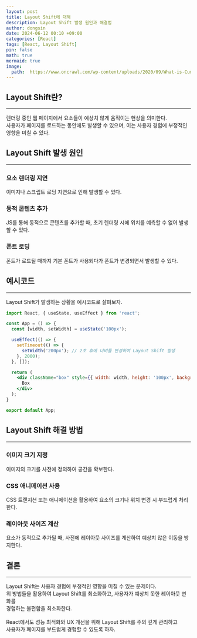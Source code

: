 ```yaml
---
layout: post
title: Layout Shift에 대해
description: Layout Shift 발생 원인과 해결법
author: dongsin
date: 2024-06-12 00:10 +09:00
categories: [React]
tags: [React, Layout Shift]
pin: false
math: true
mermaid: true
image:
  path:  https://www.oncrawl.com/wp-content/uploads/2020/09/What-is-Cumulative-Layout-Shift-250px.png
---
```


## Layout Shift란?
---
렌더링 중인 웹 페이지에서 요소들이 예상치 않게 움직이는 현상을 의미한다.<br />
사용자가 페이지를 로드하는 동안에도 발생할 수 있으며, 이는 사용자 경험에 부정적인 영향을 미칠 수 있다. <br />

## Layout Shift 발생 원인
---
### 요소 렌더링 지연
이미지나 스크립트 로딩 지연으로 인해 발생할 수 있다.

### 동적 콘텐츠 추가
JS를 통해 동적으로 콘텐츠를 추가할 때, 초기 렌더링 시에 위치를 예측할 수 없어 발생할 수 있다.

### 폰트 로딩
폰트가 로드될 때까지 기본 폰트가 사용되다가 폰트가 변경되면서 발생할 수 있다.


## 예시코드
---
Layout Shift가 발생하는 상황을 예시코드로 살펴보자.
```jsx
import React, { useState, useEffect } from 'react';

const App = () => {
  const [width, setWidth] = useState('100px');

  useEffect(() => {
    setTimeout(() => {
      setWidth('200px'); // 2초 후에 너비를 변경하여 Layout Shift 발생
    }, 2000);
  }, []);

  return (
    <div className="box" style={{ width: width, height: '100px', backgroundColor: 'lightblue', margin: '10px' }}>
      Box
    </div>
  );
}

export default App;
```

## Layout Shift 해결 방법
---
### 이미지 크기 지정
이미지의 크기를 사전에 정의하여 공간을 확보한다.

### CSS 애니메이션 사용
CSS 트랜지션 또는 애니메이션을 활용하여 요소의 크기나 위치 변경 시 부드럽게 처리한다.

### 레이아웃 사이즈 계산
요소가 동적으로 추가될 때, 사전에 레이아웃 사이즈를 계산하여 예상치 않은 이동을 방지한다.

## 결론
---
Layout Shift는 사용자 경험에 부정적인 영향을 미칠 수 있는 문제이다. <br />
위 방법들을 활용하여 Layout Shift를 최소화하고, 사용자가 예상치 못한 레이아웃 변화를<br />
경험하는 불편함을 최소화한다.<br />
<br />
React에서도 성능 최적화와 UX 개선을 위해 Layout Shift를 주의 깊게 관리하고<br />
사용자가 페이지를 부드럽게 경험할 수 있도록 하자.<br />